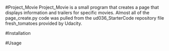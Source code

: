 #Project_Movie
Project_Movie is a small program that creates a page that displays
information and trailers for specific movies. Almost all of the page_create.py code was pulled from the ud036_StarterCode repository file fresh_tomatoes provided by Udacity.

#Installation

#Usage